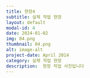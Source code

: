 ```yaml
---
title: 현장4
subtitle: 실제 작업 현장
layout: default
modal-id: 4
date: 2024-01-02
img: 04.png
thumbnail: 04.png
alt: image-alt
project-date: April 2014
category: 실제 작업 현장
description:  현장 작업 사진입니다
---
```

